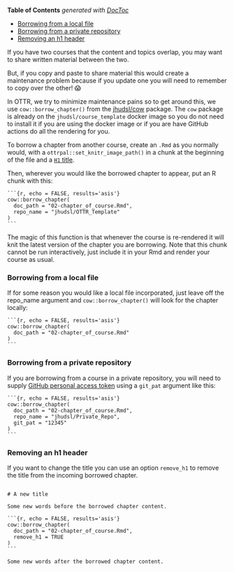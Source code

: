 <!-- START doctoc generated TOC please keep comment here to allow auto update -->
<!-- DON'T EDIT THIS SECTION, INSTEAD RE-RUN doctoc TO UPDATE -->
**Table of Contents**  *generated with [DocToc](https://github.com/thlorenz/doctoc)*

- [Borrowing from a local file](#borrowing-from-a-local-file)
- [Borrowing from a private repository](#borrowing-from-a-private-repository)
- [Removing an h1 header](#removing-an-h1-header)

<!-- END doctoc generated TOC please keep comment here to allow auto update -->


If you have two courses that the content and topics overlap, you may want to share written material between the two.

But, if you copy and paste to share material this would create a maintenance problem because if you update one you will need to remember to copy over the other! 😱

In OTTR, we try to minimize maintenance pains so to get around this, we use `cow::borrow_chapter()` from the [jhudsl/cow](https://jhudatascience.org/cow/index.html) package.
The `cow` package is already on the `jhudsl/course_template` docker image  so you do not need to install it if you are using the docker image or if you are have GitHub actions do all the rendering for you.

To borrow a chapter from another course, create an `.Rmd` as you normally would, with a `ottrpal::set_knitr_image_path()` in a chunk at the beginning of the file and a [`H1` title](https://www.markdownguide.org/basic-syntax/).

Then, wherever you would like the borrowed chapter to appear, put an R chunk with this:

````{r, eval = FALSE}
```{r, echo = FALSE, results='asis'}
cow::borrow_chapter(
  doc_path = "02-chapter_of_course.Rmd",
  repo_name = "jhudsl/OTTR_Template"
)
```
````

The magic of this function is that whenever the course is re-rendered it will knit the latest version of the chapter you are borrowing.
Note that this chunk cannot be run interactively, just include it in your Rmd and render your course as usual.

### Borrowing from a local file

If for some reason you would like a local file incorporated, just leave off the repo_name argument and `cow::borrow_chapter()` will look for the chapter locally:

````{r, eval = FALSE}
```{r, echo = FALSE, results='asis'}
cow::borrow_chapter(
  doc_path = "02-chapter_of_course.Rmd"
)
```
````

### Borrowing from a private repository

If you are borrowing from a course in a private repository, you will need to supply [GitHub personal access token](https://docs.github.com/en/authentication/keeping-your-account-and-data-secure/creating-a-personal-access-token) using a `git_pat` argument like this:

````{r, eval = FALSE}
```{r, echo = FALSE, results='asis'}
cow::borrow_chapter(
  doc_path = "02-chapter_of_course.Rmd",
  repo_name = "jhudsl/Private_Repo",
  git_pat = "12345"
)
```
````

### Removing an h1 header

If you want to change the title you can use an option `remove_h1` to remove the title from the incoming borrowed chapter.

````{r, eval = FALSE}

# A new title

Some new words before the borrowed chapter content.

```{r, echo = FALSE, results='asis'}
cow::borrow_chapter(
  doc_path = "02-chapter_of_course.Rmd",
  remove_h1 = TRUE
)
```

Some new words after the borrowed chapter content.

````
